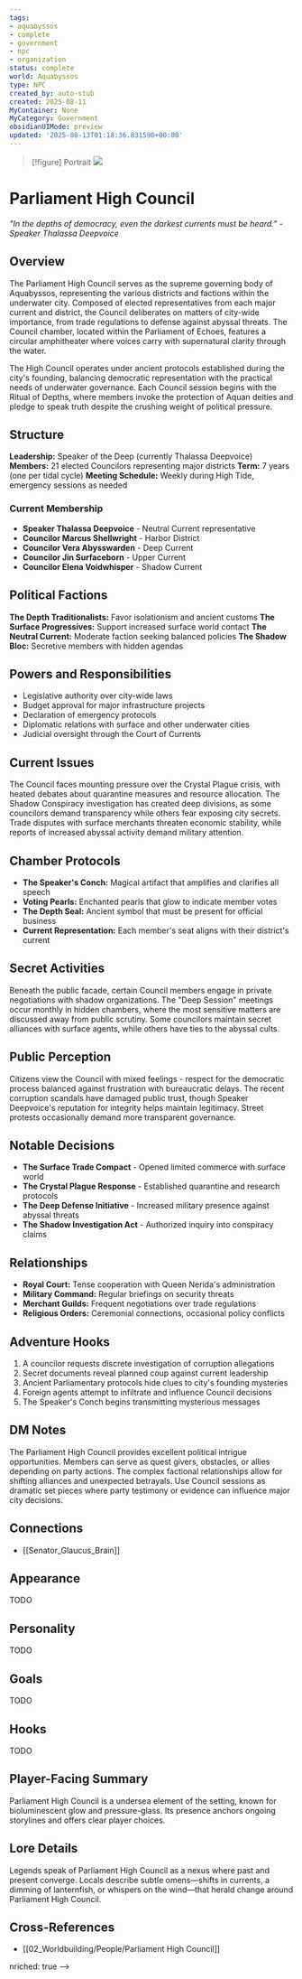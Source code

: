 ```yaml
---
tags:
- aquabyssos
- complete
- government
- npc
- organization
status: complete
world: Aquabyssos
type: NPC
created_by: auto-stub
created: 2025-08-11
MyContainer: None
MyCategory: Government
obsidianUIMode: preview
updated: '2025-08-13T01:18:36.831590+00:00'
---
```



> [!figure] Portrait
![](04_Resources/Assets/Portraits/portrait-npc-parliament-high-council-parliament-high-council.svg)





# Parliament High Council

*"In the depths of democracy, even the darkest currents must be heard." - Speaker Thalassa Deepvoice*

## Overview
The Parliament High Council serves as the supreme governing body of Aquabyssos, representing the various districts and factions within the underwater city. Composed of elected representatives from each major current and district, the Council deliberates on matters of city-wide importance, from trade regulations to defense against abyssal threats. The Council chamber, located within the Parliament of Echoes, features a circular amphitheater where voices carry with supernatural clarity through the water.

The High Council operates under ancient protocols established during the city's founding, balancing democratic representation with the practical needs of underwater governance. Each Council session begins with the Ritual of Depths, where members invoke the protection of Aquan deities and pledge to speak truth despite the crushing weight of political pressure.

## Structure
**Leadership:** Speaker of the Deep (currently Thalassa Deepvoice)
**Members:** 21 elected Councilors representing major districts
**Term:** 7 years (one per tidal cycle)
**Meeting Schedule:** Weekly during High Tide, emergency sessions as needed

### Current Membership
- **Speaker Thalassa Deepvoice** - Neutral Current representative
- **Councilor Marcus Shellwright** - Harbor District
- **Councilor Vera Abysswarden** - Deep Current
- **Councilor Jin Surfaceborn** - Upper Current
- **Councilor Elena Voidwhisper** - Shadow Current

## Political Factions
**The Depth Traditionalists:** Favor isolationism and ancient customs
**The Surface Progressives:** Support increased surface world contact
**The Neutral Current:** Moderate faction seeking balanced policies
**The Shadow Bloc:** Secretive members with hidden agendas

## Powers and Responsibilities
- Legislative authority over city-wide laws
- Budget approval for major infrastructure projects
- Declaration of emergency protocols
- Diplomatic relations with surface and other underwater cities
- Judicial oversight through the Court of Currents

## Current Issues
The Council faces mounting pressure over the Crystal Plague crisis, with heated debates about quarantine measures and resource allocation. The Shadow Conspiracy investigation has created deep divisions, as some councilors demand transparency while others fear exposing city secrets. Trade disputes with surface merchants threaten economic stability, while reports of increased abyssal activity demand military attention.

## Chamber Protocols
- **The Speaker's Conch:** Magical artifact that amplifies and clarifies all speech
- **Voting Pearls:** Enchanted pearls that glow to indicate member votes
- **The Depth Seal:** Ancient symbol that must be present for official business
- **Current Representation:** Each member's seat aligns with their district's current

## Secret Activities
Beneath the public facade, certain Council members engage in private negotiations with shadow organizations. The "Deep Session" meetings occur monthly in hidden chambers, where the most sensitive matters are discussed away from public scrutiny. Some councilors maintain secret alliances with surface agents, while others have ties to the abyssal cults.

## Public Perception
Citizens view the Council with mixed feelings - respect for the democratic process balanced against frustration with bureaucratic delays. The recent corruption scandals have damaged public trust, though Speaker Deepvoice's reputation for integrity helps maintain legitimacy. Street protests occasionally demand more transparent governance.

## Notable Decisions
- **The Surface Trade Compact** - Opened limited commerce with surface world
- **The Crystal Plague Response** - Established quarantine and research protocols
- **The Deep Defense Initiative** - Increased military presence against abyssal threats
- **The Shadow Investigation Act** - Authorized inquiry into conspiracy claims

## Relationships
- **Royal Court:** Tense cooperation with Queen Nerida's administration
- **Military Command:** Regular briefings on security threats
- **Merchant Guilds:** Frequent negotiations over trade regulations
- **Religious Orders:** Ceremonial connections, occasional policy conflicts

## Adventure Hooks
1. A councilor requests discrete investigation of corruption allegations
2. Secret documents reveal planned coup against current leadership
3. Ancient Parliamentary protocols hide clues to city's founding mysteries
4. Foreign agents attempt to infiltrate and influence Council decisions
5. The Speaker's Conch begins transmitting mysterious messages

## DM Notes
The Parliament High Council provides excellent political intrigue opportunities. Members can serve as quest givers, obstacles, or allies depending on party actions. The complex factional relationships allow for shifting alliances and unexpected betrayals. Use Council sessions as dramatic set pieces where party testimony or evidence can influence major city decisions.


## Connections

- [[Senator_Glaucus_Brain]]


## Appearance


TODO


## Personality


TODO


## Goals


TODO


## Hooks


TODO

## Player-Facing Summary

Parliament High Council is a undersea element of the setting, known for bioluminescent glow and pressure-glass. Its presence anchors ongoing storylines and offers clear player choices.

## Lore Details

Legends speak of Parliament High Council as a nexus where past and present converge. Locals describe subtle omens—shifts in currents, a dimming of lanternfish, or whispers on the wind—that herald change around Parliament High Council.

## Cross-References

- [[02_Worldbuilding/People/Parliament High Council]]

<!-- enriched: true -->
nriched: true -->
